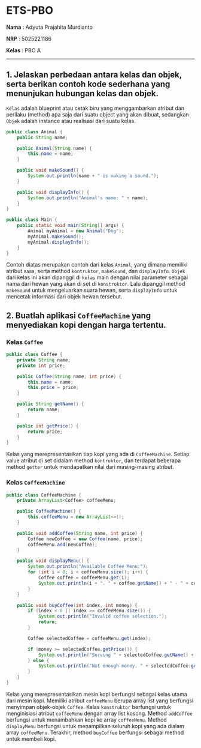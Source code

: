 # ETS-PBO

**Nama** : Adyuta Prajahita Murdianto

**NRP** : 5025221186

**Kelas** : PBO A

---

## **1. Jelaskan perbedaan antara kelas dan objek, serta berikan contoh kode sederhana yang menunjukan hubungan kelas dan objek.**

`Kelas` adalah blueprint atau cetak biru yang menggambarkan atribut dan perilaku (method) apa saja dari suatu object yang akan dibuat, sedangkan `Objek` adalah instance atau realisasi dari suatu kelas. 

```java
public class Animal {
    public String name;

    public Animal(String name) {
        this.name = name;
    }

    public void makeSound() {
        System.out.println(name + " is making a sound.");
    }

    public void displayInfo() {
        System.out.println("Animal's name: " + name);
    }
}
```

```java
public class Main {
    public static void main(String[] args) {
        Animal myAnimal = new Animal("Dog");
        myAnimal.makeSound();
        myAnimal.displayInfo();
    }
}
```

Contoh diatas merupakan contoh dari kelas `Animal`, yang dimana memiliki atribut `nama`, serta method `kontruktor`, `makeSound`, dan `displayInfo`. `Objek` dari kelas ini akan dipanggil di `kelas` main dengan nilai parameter sebagai nama dari hewan yang akan di set di `konstruktor`. Lalu dipanggil method `makeSound` untuk mengeluarkan suara hewan, serta `displayInfo` untuk mencetak informasi dari objek hewan tersebut.

## **2. Buatlah aplikasi `CoffeeMachine` yang menyediakan kopi dengan harga tertentu.**

### **Kelas `Coffee`**

```java
public class Coffee {
    private String name;  
    private int price;     

    public Coffee(String name, int price) {
        this.name = name;
        this.price = price;
    }

    public String getName() {
        return name;
    }

    public int getPrice() {
        return price;
    }
}
```

Kelas yang merepresentasikan tiap kopi yang ada di `CoffeeMachine`. Setiap value atribut di set didalam method `kontruktor`, dan terdapat beberapa method `getter` untuk mendapatkan nilai dari masing-masing atribut. 

### **Kelas `CoffeeMachine`**

```java
public class CoffeeMachine {
    private ArrayList<Coffee> coffeeMenu;

    public CoffeeMachine() {
        this.coffeeMenu = new ArrayList<>();
    }

    public void addCoffee(String name, int price) {
        Coffee newCoffee = new Coffee(name, price);
        coffeeMenu.add(newCoffee);
    }

    public void displayMenu() {
        System.out.println("Available Coffee Menu:");
        for (int i = 0; i < coffeeMenu.size(); i++) {
            Coffee coffee = coffeeMenu.get(i);
            System.out.println(i + ". " + coffee.getName() + " - " + coffee.getPrice() + " units");
        }
    }

    public void buyCoffee(int index, int money) {
        if (index < 0 || index >= coffeeMenu.size()) {
            System.out.println("Invalid coffee selection.");
            return;
        }

        Coffee selectedCoffee = coffeeMenu.get(index);

        if (money >= selectedCoffee.getPrice()) {
            System.out.println("Serving " + selectedCoffee.getName() + ". Enjoy your coffee!");
        } else {
            System.out.println("Not enough money. " + selectedCoffee.getName() + " costs " + selectedCoffee.getPrice() + " units.");
        }
    }
}
```

Kelas yang merepresentasikan mesin kopi berfungsi sebagai kelas utama dari mesin kopi. Memiliki atribut `coffeeMenu` berupa array list yang berfungsi menyimpan objek-objek `Coffee`. Kelas `konstruktor` berfungsi untuk menginisiasi atribut `coffeeMenu` dengan array list kosong. Method `addCoffee` berfungsi untuk menambahkan kopi ke array `coffeeMenu`. Method `displayMenu` berfungsi untuk menampilkan seluruh kopi yang ada dialam array `coffeeMenu`. 
Terakhir, method `buyCoffee` berfungsi sebagai method untuk membeli kopi.